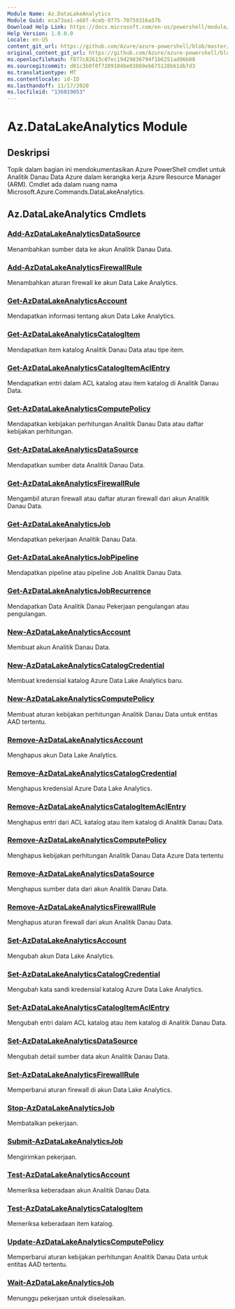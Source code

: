 ```yaml
---
Module Name: Az.DataLakeAnalytics
Module Guid: eca73aa1-a68f-4ceb-9775-70759316a57b
Download Help Link: https://docs.microsoft.com/en-us/powershell/module/az.datalakeanalytics
Help Version: 1.0.0.0
Locale: en-US
content_git_url: https://github.com/Azure/azure-powershell/blob/master/src/DataLakeAnalytics/DataLakeAnalytics/help/Az.DataLakeAnalytics.md
original_content_git_url: https://github.com/Azure/azure-powershell/blob/master/src/DataLakeAnalytics/DataLakeAnalytics/help/Az.DataLakeAnalytics.md
ms.openlocfilehash: f877c82613c07ec19d29836794f1b6251ad96b08
ms.sourcegitcommit: d81c3b0f0f7289104be03869eb675128b61db7d3
ms.translationtype: MT
ms.contentlocale: id-ID
ms.lasthandoff: 11/17/2020
ms.locfileid: "136019053"
---
```

# Az.DataLakeAnalytics Module
## Deskripsi
Topik dalam bagian ini mendokumentasikan Azure PowerShell cmdlet untuk Analitik Danau Data Azure dalam kerangka kerja Azure Resource Manager (ARM). Cmdlet ada dalam ruang nama Microsoft.Azure.Commands.DataLakeAnalytics.

## Az.DataLakeAnalytics Cmdlets
### [Add-AzDataLakeAnalyticsDataSource](Add-AzDataLakeAnalyticsDataSource.md)
Menambahkan sumber data ke akun Analitik Danau Data.

### [Add-AzDataLakeAnalyticsFirewallRule](Add-AzDataLakeAnalyticsFirewallRule.md)
Menambahkan aturan firewall ke akun Data Lake Analytics.

### [Get-AzDataLakeAnalyticsAccount](Get-AzDataLakeAnalyticsAccount.md)
Mendapatkan informasi tentang akun Data Lake Analytics.

### [Get-AzDataLakeAnalyticsCatalogItem](Get-AzDataLakeAnalyticsCatalogItem.md)
Mendapatkan item katalog Analitik Danau Data atau tipe item.

### [Get-AzDataLakeAnalyticsCatalogItemAclEntry](Get-AzDataLakeAnalyticsCatalogItemAclEntry.md)
Mendapatkan entri dalam ACL katalog atau item katalog di Analitik Danau Data.

### [Get-AzDataLakeAnalyticsComputePolicy](Get-AzDataLakeAnalyticsComputePolicy.md)
Mendapatkan kebijakan perhitungan Analitik Danau Data atau daftar kebijakan perhitungan.

### [Get-AzDataLakeAnalyticsDataSource](Get-AzDataLakeAnalyticsDataSource.md)
Mendapatkan sumber data Analitik Danau Data.

### [Get-AzDataLakeAnalyticsFirewallRule](Get-AzDataLakeAnalyticsFirewallRule.md)
Mengambil aturan firewall atau daftar aturan firewall dari akun Analitik Danau Data.

### [Get-AzDataLakeAnalyticsJob](Get-AzDataLakeAnalyticsJob.md)
Mendapatkan pekerjaan Analitik Danau Data.

### [Get-AzDataLakeAnalyticsJobPipeline](Get-AzDataLakeAnalyticsJobPipeline.md)
Mendapatkan pipeline atau pipeline Job Analitik Danau Data.

### [Get-AzDataLakeAnalyticsJobRecurrence](Get-AzDataLakeAnalyticsJobRecurrence.md)
Mendapatkan Data Analitik Danau Pekerjaan pengulangan atau pengulangan.

### [New-AzDataLakeAnalyticsAccount](New-AzDataLakeAnalyticsAccount.md)
Membuat akun Analitik Danau Data.

### [New-AzDataLakeAnalyticsCatalogCredential](New-AzDataLakeAnalyticsCatalogCredential.md)
Membuat kredensial katalog Azure Data Lake Analytics baru.

### [New-AzDataLakeAnalyticsComputePolicy](New-AzDataLakeAnalyticsComputePolicy.md)
Membuat aturan kebijakan perhitungan Analitik Danau Data untuk entitas AAD tertentu.

### [Remove-AzDataLakeAnalyticsAccount](Remove-AzDataLakeAnalyticsAccount.md)
Menghapus akun Data Lake Analytics.

### [Remove-AzDataLakeAnalyticsCatalogCredential](Remove-AzDataLakeAnalyticsCatalogCredential.md)
Menghapus kredensial Azure Data Lake Analytics.

### [Remove-AzDataLakeAnalyticsCatalogItemAclEntry](Remove-AzDataLakeAnalyticsCatalogItemAclEntry.md)
Menghapus entri dari ACL katalog atau item katalog di Analitik Danau Data.

### [Remove-AzDataLakeAnalyticsComputePolicy](Remove-AzDataLakeAnalyticsComputePolicy.md)
Menghapus kebijakan perhitungan Analitik Danau Data Azure Data tertentu

### [Remove-AzDataLakeAnalyticsDataSource](Remove-AzDataLakeAnalyticsDataSource.md)
Menghapus sumber data dari akun Analitik Danau Data.

### [Remove-AzDataLakeAnalyticsFirewallRule](Remove-AzDataLakeAnalyticsFirewallRule.md)
Menghapus aturan firewall dari akun Analitik Danau Data.

### [Set-AzDataLakeAnalyticsAccount](Set-AzDataLakeAnalyticsAccount.md)
Mengubah akun Data Lake Analytics.

### [Set-AzDataLakeAnalyticsCatalogCredential](Set-AzDataLakeAnalyticsCatalogCredential.md)
Mengubah kata sandi kredensial katalog Azure Data Lake Analytics.

### [Set-AzDataLakeAnalyticsCatalogItemAclEntry](Set-AzDataLakeAnalyticsCatalogItemAclEntry.md)
Mengubah entri dalam ACL katalog atau item katalog di Analitik Danau Data.

### [Set-AzDataLakeAnalyticsDataSource](Set-AzDataLakeAnalyticsDataSource.md)
Mengubah detail sumber data akun Analitik Danau Data.

### [Set-AzDataLakeAnalyticsFirewallRule](Set-AzDataLakeAnalyticsFirewallRule.md)
Memperbarui aturan firewall di akun Data Lake Analytics.

### [Stop-AzDataLakeAnalyticsJob](Stop-AzDataLakeAnalyticsJob.md)
Membatalkan pekerjaan.

### [Submit-AzDataLakeAnalyticsJob](Submit-AzDataLakeAnalyticsJob.md)
Mengirimkan pekerjaan.

### [Test-AzDataLakeAnalyticsAccount](Test-AzDataLakeAnalyticsAccount.md)
Memeriksa keberadaan akun Analitik Danau Data.

### [Test-AzDataLakeAnalyticsCatalogItem](Test-AzDataLakeAnalyticsCatalogItem.md)
Memeriksa keberadaan item katalog.

### [Update-AzDataLakeAnalyticsComputePolicy](Update-AzDataLakeAnalyticsComputePolicy.md)
Memperbarui aturan kebijakan perhitungan Analitik Danau Data untuk entitas AAD tertentu.

### [Wait-AzDataLakeAnalyticsJob](Wait-AzDataLakeAnalyticsJob.md)
Menunggu pekerjaan untuk diselesaikan.

